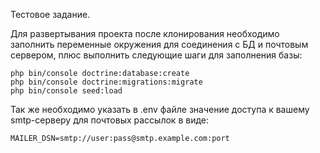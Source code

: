 Тестовое задание.

Для развертывания проекта после клонирования необходимо заполнить переменные окружения для соединения с БД и почтовым сервером, плюс выполнить следующие шаги для заполнения базы:
```
php bin/console doctrine:database:create
php bin/console doctrine:migrations:migrate
php bin/console seed:load
```

Так же необходимо указать в .env файле значение доступа к вашему smtp-серверу для почтовых рассылок в виде:
```
MAILER_DSN=smtp://user:pass@smtp.example.com:port
```